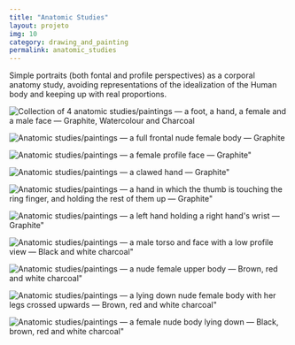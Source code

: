 ```yaml
---
title: "Anatomic Studies"
layout: projeto
img: 10
category: drawing_and_painting
permalink: anatomic_studies
---
```


Simple portraits (both fontal and profile perspectives) as a corporal anatomy study, avoiding representations of the idealization of the Human body and keeping up with real proportions.

![Collection of 4 anatomic studies/paintings — a foot, a hand, a female and a male face — Graphite, Watercolour and Charcoal]({{site.baseurl}}/assets/images/10.png "A collection of paintings done with watercolour and charcoal (a foot, a hand, a female and a male face)")

![Anatomic studies/paintings — a full frontal nude female body — Graphite]({{site.baseurl}}/assets/images/11.png "A full frontal female body done with graphite")

![Anatomic studies/paintings — a female profile face — Graphite"]({{site.baseurl}}/assets/images/19.png "A female profile view done with graphite")

![Anatomic studies/paintings — a clawed hand — Graphite"]({{site.baseurl}}/assets/images/20.png "A clawed hand done with graphite")

![Anatomic studies/paintings — a hand in which the thumb is touching the ring finger, and holding the rest of them up — Graphite"]({{site.baseurl}}/assets/images/21.png "A hand done with graphite")

![Anatomic studies/paintings — a left hand holding a right hand's wrist — Graphite"]({{site.baseurl}}/assets/images/22.png "A left hand holding a right hand's wrist done in charcoal and graphite")

![Anatomic studies/paintings — a male torso and face with a low profile view — Black and white charcoal"]({{site.baseurl}}/assets/images/23.png "A male torso and face with a low profile view done in black and white charcoal")

![Anatomic studies/paintings — a nude female upper body — Brown, red and white charcoal"]({{site.baseurl}}/assets/images/24.png "A female's upper body done in brown, red and white charcoal")

![Anatomic studies/paintings — a lying down nude female body with her legs crossed upwards — Brown, red and white charcoal"]({{site.baseurl}}/assets/images/25.png "A female  body lying down with her legs crossed upwards done in brown, red and white charcoal")

![Anatomic studies/paintings — a female nude body lying down — Black, brown, red and white charcoal"]({{site.baseurl}}/assets/images/26.png "A female body lying down")
